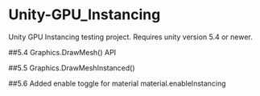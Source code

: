 # Unity-GPU_Instancing
Unity GPU Instancing testing project.
Requires unity version 5.4 or newer.

##5.4
Graphics.DrawMesh() API

##5.5
Graphics.DrawMeshInstanced()

##5.6
Added enable toggle for material
material.enableInstancing
